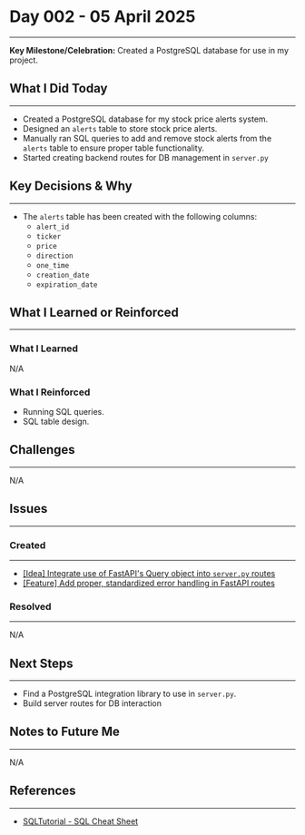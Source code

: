 # Day 002 - 05 April 2025
---
**Key Milestone/Celebration:** Created a PostgreSQL database for use in my project.

## What I Did Today
---
- Created a PostgreSQL database for my stock price alerts system.
- Designed an `alerts` table to store stock price alerts.
- Manually ran SQL queries to add and remove stock alerts from the `alerts` table to ensure proper table functionality.
- Started creating backend routes for DB management in `server.py`

## Key Decisions & Why
---
- The `alerts` table has been created with the following columns:
  - `alert_id`
  - `ticker`
  - `price`
  - `direction`
  - `one_time`
  - `creation_date`
  - `expiration_date`

## What I Learned or Reinforced
---
### What I Learned
N/A

### What I Reinforced
- Running SQL queries.
- SQL table design.

## Challenges
---
N/A

## Issues
---
### Created
---
- [[Idea] Integrate use of FastAPI's Query object into `server.py` routes](https://github.com/jakubstetz/portfolio-insights/issues/14)
- [[Feature] Add proper, standardized error handling in FastAPI routes](https://github.com/jakubstetz/portfolio-insights/issues/15)

### Resolved
---
N/A

## Next Steps
---
- Find a PostgreSQL integration library to use in `server.py`.
- Build server routes for DB interaction

## Notes to Future Me
---
N/A

## References
---
- [SQLTutorial - SQL Cheat Sheet](https://www.sqltutorial.org/sql-cheat-sheet/)